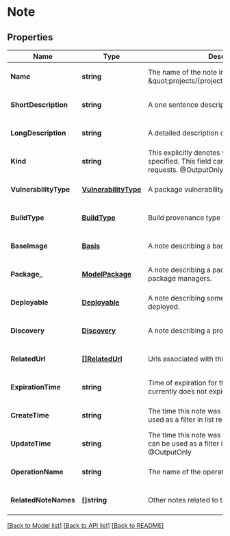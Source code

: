 # Note

## Properties
Name | Type | Description | Notes
------------ | ------------- | ------------- | -------------
**Name** | **string** | The name of the note in the form \&quot;projects/{project_id}/notes/{note_id}\&quot; | [optional] [default to null]
**ShortDescription** | **string** | A one sentence description of this note | [optional] [default to null]
**LongDescription** | **string** | A detailed description of this note | [optional] [default to null]
**Kind** | **string** | This explicitly denotes which kind of note is specified. This field can be used as a filter in list requests. @OutputOnly | [optional] [default to null]
**VulnerabilityType** | [**VulnerabilityType**](VulnerabilityType.md) | A package vulnerability type of note. | [optional] [default to null]
**BuildType** | [**BuildType**](BuildType.md) | Build provenance type for a verifiable build. | [optional] [default to null]
**BaseImage** | [**Basis**](Basis.md) | A note describing a base image. | [optional] [default to null]
**Package_** | [**ModelPackage**](Package.md) | A note describing a package hosted by various package managers. | [optional] [default to null]
**Deployable** | [**Deployable**](Deployable.md) | A note describing something that can be deployed. | [optional] [default to null]
**Discovery** | [**Discovery**](Discovery.md) | A note describing a project/analysis type. | [optional] [default to null]
**RelatedUrl** | [**[]RelatedUrl**](RelatedUrl.md) | Urls associated with this note | [optional] [default to null]
**ExpirationTime** | **string** | Time of expiration for this Note, null if Note currently does not expire. | [optional] [default to null]
**CreateTime** | **string** | The time this note was created. This field can be used as a filter in list requests. @OutputOnly | [optional] [default to null]
**UpdateTime** | **string** | The time this note was last updated. This field can be used as a filter in list requests. @OutputOnly | [optional] [default to null]
**OperationName** | **string** | The name of the operation that created this note. | [optional] [default to null]
**RelatedNoteNames** | **[]string** | Other notes related to this note. | [optional] [default to null]

[[Back to Model list]](../README.md#documentation-for-models) [[Back to API list]](../README.md#documentation-for-api-endpoints) [[Back to README]](../README.md)


